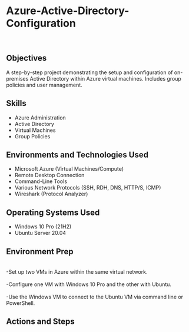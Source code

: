 # Azure-Active-Directory-Configuration

<br /><h2>Objectives</h2>
A step-by-step project demonstrating the setup and configuration of on-premises Active Directory within Azure virtual machines. Includes group policies and user management. <br />

<h2>Skills</h2>

- Azure Administration
- Active Directory
- Virtual Machines
- Group Policies



<h2>Environments and Technologies Used</h2>

- Microsoft Azure (Virtual Machines/Compute)
- Remote Desktop Connection
- Command-Line Tools
- Various Network Protocols (SSH, RDH, DNS, HTTP/S, ICMP)
- Wireshark (Protocol Analyzer)

<h2>Operating Systems Used </h2>

- Windows 10 Pro (21H2)
- Ubuntu Server 20.04

<h2>Environment Prep</h2>

<br />-Set up two VMs in Azure within the same virtual network.<br />
<br />-Configure one VM with Windows 10 Pro and the other with Ubuntu.<br />
<br />-Use the Windows VM to connect to the Ubuntu VM via command line or PowerShell.<br /> 

<h2>Actions and Steps</h2>
